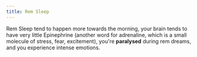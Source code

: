 ```yaml
---
title: Rem Sleep
---
```


Rem Sleep tend to happen more towards the morning, your brain tends to have very little Epinephrine (another word for adrenaline, which is a small molecule of stress, fear, excitement), you're **paralysed** during rem dreams, and you experience intense emotions.